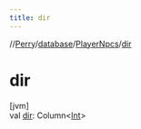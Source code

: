 ```yaml
---
title: dir
---
```

//[Perry](../../../index.html)/[database](../index.html)/[PlayerNpcs](index.html)/[dir](dir.html)



# dir



[jvm]\
val [dir](dir.html): Column&lt;[Int](https://kotlinlang.org/api/latest/jvm/stdlib/kotlin/-int/index.html)&gt;




